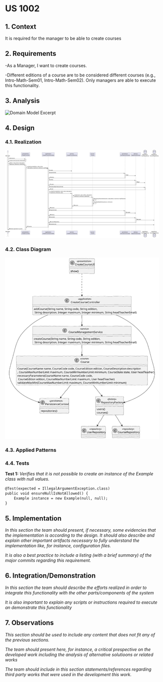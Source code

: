 # US 1002

## 1. Context

It is required for the manager to be able to create courses

## 2. Requirements

-As a Manager, I want to create courses.

-Different editions of a course are to be considered different
courses (e.g., Intro-Math-Sem01, Intro-Math-Sem02). Only managers are able to execute
this functionality.

## 3. Analysis

![Domain Model Excerpt](Analysis/DM.svg)

## 4. Design

### 4.1. Realization

![Sequence Diagram](SD/SD.svg)

### 4.2. Class Diagram

![Class Diagram](CD/CD.svg)

### 4.3. Applied Patterns

### 4.4. Tests

**Test 1:** *Verifies that it is not possible to create an instance of the Example class with null values.*

```
@Test(expected = IllegalArgumentException.class)
public void ensureNullIsNotAllowed() {
	Example instance = new Example(null, null);
}
````

## 5. Implementation

*In this section the team should present, if necessary, some evidencies that the implementation is according to the design. It should also describe and explain other important artifacts necessary to fully understand the implementation like, for instance, configuration files.*

*It is also a best practice to include a listing (with a brief summary) of the major commits regarding this requirement.*

## 6. Integration/Demonstration

*In this section the team should describe the efforts realized in order to integrate this functionality with the other parts/components of the system*

*It is also important to explain any scripts or instructions required to execute an demonstrate this functionality*

## 7. Observations

*This section should be used to include any content that does not fit any of the previous sections.*

*The team should present here, for instance, a critical prespective on the developed work including the analysis of alternative solutioons or related works*

*The team should include in this section statements/references regarding third party works that were used in the development this work.* 